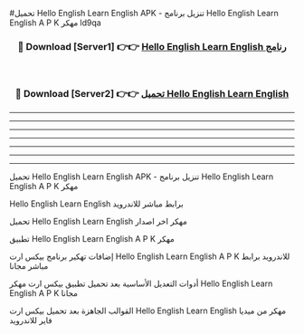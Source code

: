 #تحميل Hello English Learn English  APK - تنزيل برنامج Hello English Learn English  A P K مهكر ld9qa 



<div align="center">
<h3>🔴 Download [Server1] 👉👉 <a href="https://apkdownload10.web.app/?title=Hello English Learn English ">Hello English Learn English  رنامج</a></h3><br>

<h3>🔴 Download [Server2] 👉👉 <a href="https://apkdownload10.web.app/?title=Hello English Learn English ">تحميل Hello English Learn English  </a></h3>
</div>


----------------------------------------------------------

----------------------------------------------------------

----------------------------------------------------------

----------------------------------------------------------

----------------------------------------------------------

----------------------------------------------------------

----------------------------------------------------------

تحميل Hello English Learn English  APK - تنزيل برنامج Hello English Learn English  A P K مهكر

Hello English Learn English  برابط مباشر للاندرويد

تحميل Hello English Learn English  مهكر اخر اصدار

تطبيق Hello English Learn English  A P K مهكر

إضافات تهكير برنامج بيكس ارت Hello English Learn English  A P K للاندرويد برابط مباشر مجانا

أدوات التعديل الأساسية بعد تحميل تطبيق بيكس ارت مهكر Hello English Learn English  A P K مجانا

القوالب الجاهزة بعد تحميل بيكس ارت Hello English Learn English  مهكر من ميديا فاير للاندرويد


